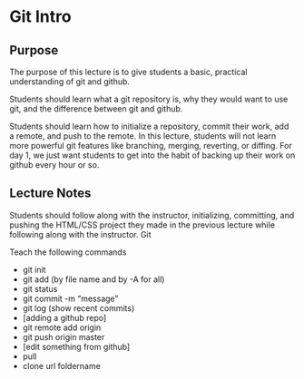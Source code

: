 Git Intro
========

Purpose
-------

The purpose of this lecture is to give students a basic, practical understanding of git and github.

Students should learn what a git repository is, why they would want to use git, and the difference between git and github. 

Students should learn how to initialize a repository, commit their work, add a remote, and push to the remote. In this lecture, students will not learn more powerful git features like branching, merging, reverting, or diffing. For day 1, we just want students to get into the habit of backing up their work on github every hour or so. 

Lecture Notes
------------

Students should follow along with the instructor, initializing, committing, and pushing the HTML/CSS project they made in the previous lecture while following along with the instructor. 
Git

Teach the following commands
- git init
- git add (by file name and by -A for all)
- git status
- git commit -m “message”
- git log (show recent commits)
- [adding a github repo]
- git remote add origin <githuburl>
- git push origin master 
- [edit something from github]
- pull
- clone url foldername

